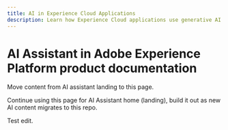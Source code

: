 ```yaml
---
title: AI in Experience Cloud Applications
description: Learn how Experience Cloud applications use generative AI (GenAI), AI Assistant, and agentic AI.
---
```

# AI Assistant in Adobe Experience Platform product documentation

Move content from AI assistant landing to this page. 

Continue using this page for AI Assistant home (landing), build it out as new AI content migrates to this repo.

Test edit.
